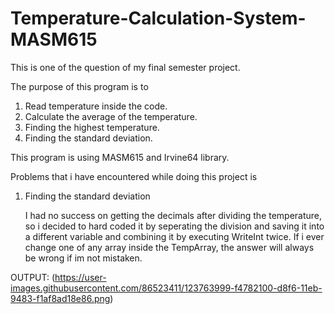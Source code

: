 # Temperature-Calculation-System-MASM615
This is one of the question of my final semester project.

The purpose of this program is to

1. Read temperature inside the code.
2. Calculate the average of the temperature.
3. Finding the highest temperature.
4. Finding the standard deviation.

This program is using MASM615 and Irvine64 library.


Problems that i have encountered while doing this project is
1. Finding the standard deviation


      I had no success on getting the decimals after dividing the temperature, so i decided to hard coded it by seperating the division and saving it into a different variable and combining it by executing WriteInt twice. If i ever change one of any array inside the TempArray, the answer will always be wrong if im not mistaken.
      


OUTPUT:
  (https://user-images.githubusercontent.com/86523411/123763999-f4782100-d8f6-11eb-9483-f1af8ad18e86.png)
